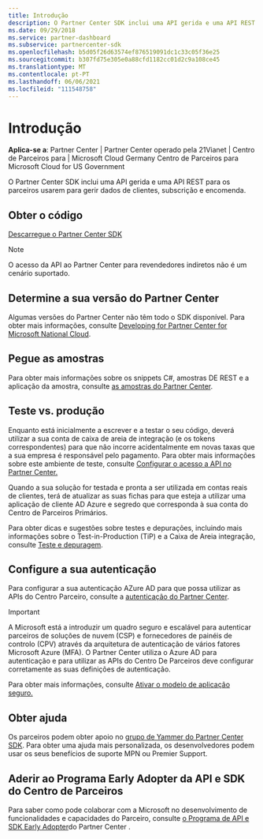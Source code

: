 ```yaml
---
title: Introdução
description: O Partner Center SDK inclui uma API gerida e uma API REST para os parceiros usarem para gerir dados de clientes, subscrição e encomenda.
ms.date: 09/29/2018
ms.service: partner-dashboard
ms.subservice: partnercenter-sdk
ms.openlocfilehash: b5d05f26d63574ef876519091dc1c33c05f36e25
ms.sourcegitcommit: b307fd75e305e0a88cfd1182cc01d2c9a108ce45
ms.translationtype: MT
ms.contentlocale: pt-PT
ms.lasthandoff: 06/06/2021
ms.locfileid: "111548758"
---
```

# <a name="get-started"></a>Introdução

**Aplica-se a**: Partner Center | Partner Center operado pela 21Vianet | Centro de Parceiros para | Microsoft Cloud Germany Centro de Parceiros para Microsoft Cloud for US Government

O Partner Center SDK inclui uma API gerida e uma API REST para os parceiros usarem para gerir dados de clientes, subscrição e encomenda.

## <a name="get-the-code"></a>Obter o código

[Descarregue o Partner Center SDK](https://go.microsoft.com/fwlink/p/?LinkId=746681)

> [!NOTE]
> O acesso da API ao Partner Center para revendedores indiretos não é um cenário suportado.

## <a name="determine-your-version-of-partner-center"></a>Determine a sua versão do Partner Center

Algumas versões do Partner Center não têm todo o SDK disponível. Para obter mais informações, consulte [Developing for Partner Center for Microsoft National Cloud](developing-for-partner-center-for-microsoft-national-cloud.md).

## <a name="get-the-samples"></a>Pegue as amostras

Para obter mais informações sobre os snippets C#, amostras DE REST e a aplicação da amostra, consulte [as amostras do Partner Center](partner-center-samples.md).

## <a name="test-vs-production"></a>Teste vs. produção

Enquanto está inicialmente a escrever e a testar o seu código, deverá utilizar a sua conta de caixa de areia de integração (e os tokens correspondentes) para que não incorre acidentalmente em novas taxas que a sua empresa é responsável pelo pagamento. Para obter mais informações sobre este ambiente de teste, consulte [Configurar o acesso a API no Partner Center.](set-up-api-access-in-partner-center.md)

Quando a sua solução for testada e pronta a ser utilizada em contas reais de clientes, terá de atualizar as suas fichas para que esteja a utilizar uma aplicação de cliente AD Azure e segredo que corresponda à sua conta do Centro de Parceiros Primários.

Para obter dicas e sugestões sobre testes e depurações, incluindo mais informações sobre o Test-in-Production (TiP) e a Caixa de Areia integração, consulte [Teste e depuragem](test-and-debug.md).

## <a name="configure-your-authentication"></a>Configure a sua autenticação

Para configurar a sua autenticação AZure AD para que possa utilizar as APIs do Centro Parceiro, consulte a [autenticação do Partner Center](partner-center-authentication.md).

> [!IMPORTANT]
> A Microsoft está a introduzir um quadro seguro e escalável para autenticar parceiros de soluções de nuvem (CSP) e fornecedores de painéis de controlo (CPV) através da arquitetura de autenticação de vários fatores Microsoft Azure (MFA).
O Partner Center utiliza o Azure AD para autenticação e para utilizar as APIs do Centro De Parceiros deve configurar corretamente as suas definições de autenticação.
>
> Para obter mais informações, consulte [Ativar o modelo de aplicação seguro.](enable-secure-app-model.md)

## <a name="get-help"></a>Obter ajuda

Os parceiros podem obter apoio no [grupo de Yammer do Partner Center SDK](https://go.microsoft.com/fwlink/p/?LinkID=717360). Para obter uma ajuda mais personalizada, os desenvolvedores podem usar os seus benefícios de suporte MPN ou Premier Support.

## <a name="join-the-partner-center-api-and-sdk-early-adopter-program"></a>Aderir ao Programa Early Adopter da API e SDK do Centro de Parceiros

Para saber como pode colaborar com a Microsoft no desenvolvimento de funcionalidades e capacidades do Parceiro, consulte [o Programa de API e SDK Early Adopter](early-adopter-program.md)do Partner Center .
